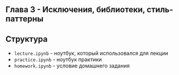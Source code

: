 ## Глава 3 - Исключения, библиотеки, стиль-паттерны 
## Структура
- `lecture.ipynb` - ноутбук, который использовался для лекции
- `practice.ipynb` - ноутбук практики
- `homework.ipynb` - условие домашнего задания
